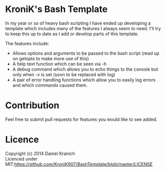 KroniK's Bash Template
=============
In my year or so of heavy bash scripting I have ended up developing a template which includes many of the features I always seem to need. I'll try to keep this up to date as I add or develop parts of this template.  

The features include:
- Allows options and arguments to be passed to the bash script (read up on getopts to make more use of this)
- A help text function which can be seen via -h 
- A debug command which allows you to echo things to the console but only when -v is set (soon to be replaced with log)
- A pair of error handling functions which allow you to easily log errors and which commands caused them.

Contribution
============
Feel free to submit pull requests for features you would like to see added. 

Licence
============
Copyright (c) 2014 Daniel Kranich  
Licenced under MIT:https://github.com/KroniK907/BashTemplate/blob/master/LICENSE
